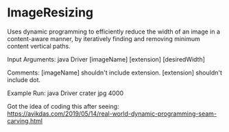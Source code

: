 # ImageResizing
Uses dynamic programming to efficiently reduce the width of an image in a content-aware manner, by iteratively finding and removing minimum content vertical paths. 

Input Arguments:  java Driver [imageName] [extension] [desiredWidth]

Comments: [imageName] shouldn't include extension. [extension] shouldn't include dot. 

Example Run: java Driver crater jpg 4000


Got the idea of coding this after seeing: https://avikdas.com/2019/05/14/real-world-dynamic-programming-seam-carving.html 

